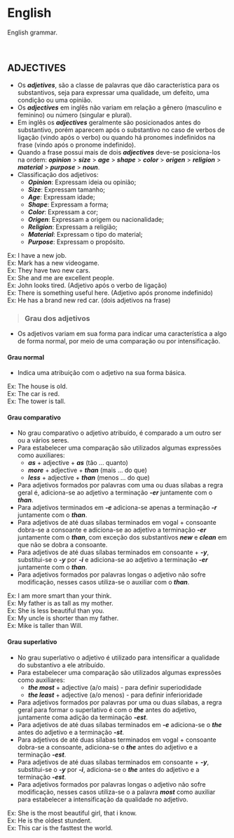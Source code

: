 # English
English grammar.

<br>

## ADJECTIVES
* Os ***adjetives***, são a classe de palavras que dão característica para os substantivos, seja para expressar uma qualidade, um defeito, uma condição ou uma opinião. 
* Os ***adjectives*** em inglês não variam em relação a gênero (masculino e feminino) ou número (singular e plural).
* Em inglês os ***adjectives*** geralmente são posicionados antes do substantivo, porém aparecem após o substantivo no caso de verbos de ligação (vindo após o verbo) ou quando há pronomes indefinidos na frase (vindo após o pronome indefinido).
* Quando a frase possui mais de dois ***adjectives*** deve-se posiciona-los na ordem: ***opinion*** > ***size*** > ***age*** > ***shape*** > ***color*** > ***origen*** > ***religion*** > ***material*** > ***purpose*** > ***noun***.
* Classificação dos adjetivos:
  - ***Opinion***: Expressam ideia ou opinião;
  - ***Size***: Expressam tamanho;
  - ***Age***: Expressam idade;
  - ***Shape***: Expressam a forma;
  - ***Color***: Expressam a cor;
  - ***Origen***: Expressam a origem ou nacionalidade;
  - ***Religion***: Expressam a religião;
  - ***Material***: Expressam o tipo do material;
  - ***Purpose***: Expressam o propósito.

Ex: I have a new job.  
Ex: Mark has a new videogame.  
Ex: They have two new cars.  
Ex: She and me are excellent people.  
Ex: John looks tired. (Adjetivo após o verbo de ligação)  
Ex: There is something useful here. (Adjetivo após pronome indefinido)  
Ex: He has a brand new red car. (dois adjetivos na frase)

> ### Grau dos adjetivos
* Os adjetivos variam em sua forma para indicar uma característica a algo de forma normal, por meio de uma comparação ou por intensificação.

#### Grau normal
* Indica uma atribuição com o adjetivo na sua forma básica.

Ex: The house is old.  
Ex: The car is red.  
Ex: The tower is tall.  

#### Grau comparativo
* No grau comparativo o adjetivo atribuído, é comparado a um outro ser ou a vários seres.
* Para estabelecer uma comparação são utilizados algumas expressões como auxiliares:
  - ***as*** + adjective + ***as*** (tão ... quanto)
  - ***more*** + adjective + ***than*** (mais ... do que)
  - ***less*** + adjective + ***than*** (menos ... do que)
* Para adjetivos formados por palavras com uma ou duas sílabas a regra geral é, adiciona-se ao adjetivo a terminação ***-er*** juntamente com o ***than***.
* Para adjetivos terminados em ***-e*** adiciona-se apenas a terminação ***-r*** juntamente com o ***than***.
* Para adjetivos de até duas sílabas terminados em vogal + consoante dobra-se a consoante e adiciona-se ao adjetivo a terminação ***-er*** juntamente com o ***than***, com exceção dos substantivos ***new*** e ***clean*** em que não se dobra a consoante.
* Para adjetivos de até duas sílabas terminados em consoante + ***-y***, substitui-se o ***-y*** por ***-i*** e adiciona-se ao adjetivo a terminação ***-er*** juntamente com o ***than***.
* Para adjetivos formados por palavras longas o adjetivo não sofre modificação, nesses casos utiliza-se o auxiliar com o ***than***.

Ex: I am more smart than your think.  
Ex: My father is as tall as my mother.  
Ex: She is less beautiful than you.  
Ex: My uncle is shorter than my father.  
Ex: Mike is taller than Will.    

#### Grau superlativo
* No grau superlativo o adjetivo é utilizado para intensificar a qualidade do substantivo a ele atribuído.
* Para estabelecer uma comparação são utilizados algumas expressões como auxiliares:
  - ***the most*** + adjective (a/o mais) - para definir superiodidade
  - ***the least*** + adjective (a/o menos) - para definir inferioridade
* Para adjetivos formados por palavras por uma ou duas sílabas, a regra geral para formar o superlativo é com o ***the*** antes do adjetivo, juntamente coma adição da terminação ***-est***.
* Para adjetivos de até duas sílabas terminados em ***-e*** adiciona-se o ***the*** antes do adjetivo e a terminação ***-st***.
* Para adjetivos de até duas sílabas terminados em vogal + consoante dobra-se a consoante, adiciona-se o ***the*** antes do adjetivo e a terminação ***-est***.
* Para adjetivos de até duas sílabas terminados em consoante + ***-y***, substitui-se o ***-y*** por ***-i***, adiciona-se o ***the*** antes do adjetivo e a terminação ***-est***.
* Para adjetivos formados por palavras longas o adjetivo não sofre modificação, nesses casos utiliza-se o a palavra ***most*** como auxiliar para estabelecer a intensificação da qualidade no adjetivo.

Ex: She is the most beautiful girl, that i know.  
Ex: He is the oldest stundent.  
Ex: This car is the fasttest the world.  